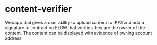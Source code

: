 # content-verifier
Webapp that gives a user ability to upload content to IPFS and add a signature to contract on FLOW that verifies they are the owner of the content. The content can be displayed with evidence of owning account address
